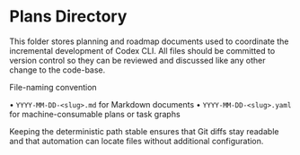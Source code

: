 # Plans Directory

This folder stores planning and roadmap documents used to coordinate the incremental
development of Codex CLI.  All files should be committed to version control so they
can be reviewed and discussed like any other change to the code-base.

File-naming convention

• `YYYY-MM-DD-<slug>.md` for Markdown documents
• `YYYY-MM-DD-<slug>.yaml` for machine-consumable plans or task graphs

Keeping the deterministic path stable ensures that Git diffs stay readable and that
automation can locate files without additional configuration.
